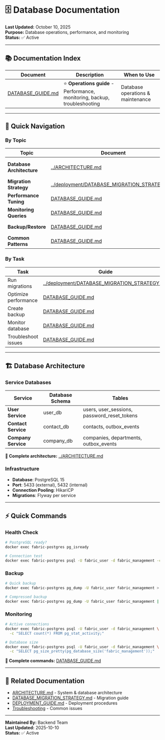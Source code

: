 # 🗄️ Database Documentation

**Last Updated:** October 10, 2025  
**Purpose:** Database operations, performance, and monitoring  
**Status:** ✅ Active

---

## 📚 Documentation Index

| Document                                 | Description                                                                | When to Use                       |
| ---------------------------------------- | -------------------------------------------------------------------------- | --------------------------------- |
| [DATABASE_GUIDE.md](./DATABASE_GUIDE.md) | ⭐ **Operations guide** - Performance, monitoring, backup, troubleshooting | Database operations & maintenance |

---

## 🎯 Quick Navigation

### By Topic

| Topic                     | Document                                                                                     | Section                      |
| ------------------------- | -------------------------------------------------------------------------------------------- | ---------------------------- |
| **Database Architecture** | [../ARCHITECTURE.md](../ARCHITECTURE.md)                                                     | Database-per-service pattern |
| **Migration Strategy**    | [../deployment/DATABASE_MIGRATION_STRATEGY.md](../deployment/DATABASE_MIGRATION_STRATEGY.md) | Flyway migrations            |
| **Performance Tuning**    | [DATABASE_GUIDE.md](./DATABASE_GUIDE.md)                                                     | Performance Optimization     |
| **Monitoring Queries**    | [DATABASE_GUIDE.md](./DATABASE_GUIDE.md)                                                     | Monitoring                   |
| **Backup/Restore**        | [DATABASE_GUIDE.md](./DATABASE_GUIDE.md)                                                     | Backup and Recovery          |
| **Common Patterns**       | [DATABASE_GUIDE.md](./DATABASE_GUIDE.md)                                                     | Common Patterns              |

### By Task

| Task                 | Guide                                                                                        |
| -------------------- | -------------------------------------------------------------------------------------------- |
| Run migrations       | [../deployment/DATABASE_MIGRATION_STRATEGY.md](../deployment/DATABASE_MIGRATION_STRATEGY.md) |
| Optimize performance | [DATABASE_GUIDE.md](./DATABASE_GUIDE.md#performance-optimization)                            |
| Create backup        | [DATABASE_GUIDE.md](./DATABASE_GUIDE.md#backup-and-recovery)                                 |
| Monitor database     | [DATABASE_GUIDE.md](./DATABASE_GUIDE.md#monitoring)                                          |
| Troubleshoot issues  | [DATABASE_GUIDE.md](./DATABASE_GUIDE.md#troubleshooting)                                     |

---

## 🏗️ Database Architecture

### Service Databases

| Service             | Database Schema | Tables                                      |
| ------------------- | --------------- | ------------------------------------------- |
| **User Service**    | user_db         | users, user_sessions, password_reset_tokens |
| **Contact Service** | contact_db      | contacts, outbox_events                     |
| **Company Service** | company_db      | companies, departments, outbox_events       |

**📖 Complete architecture:** [../ARCHITECTURE.md](../ARCHITECTURE.md)

### Infrastructure

- **Database**: PostgreSQL 15
- **Port**: 5433 (external), 5432 (internal)
- **Connection Pooling**: HikariCP
- **Migrations**: Flyway per service

---

## ⚡ Quick Commands

### Health Check

```bash
# PostgreSQL ready?
docker exec fabric-postgres pg_isready

# Connection test
docker exec fabric-postgres psql -U fabric_user -d fabric_management -c "SELECT 1"
```

### Backup

```bash
# Quick backup
docker exec fabric-postgres pg_dump -U fabric_user fabric_management > backup.sql

# Compressed backup
docker exec fabric-postgres pg_dump -U fabric_user fabric_management | gzip > backup.sql.gz
```

### Monitoring

```bash
# Active connections
docker exec fabric-postgres psql -U fabric_user -d fabric_management \
  -c "SELECT count(*) FROM pg_stat_activity;"

# Database size
docker exec fabric-postgres psql -U fabric_user -d fabric_management \
  -c "SELECT pg_size_pretty(pg_database_size('fabric_management'));"
```

**📖 Complete commands:** [DATABASE_GUIDE.md](./DATABASE_GUIDE.md)

---

## 🔗 Related Documentation

- [ARCHITECTURE.md](../ARCHITECTURE.md) - System & database architecture
- [DATABASE_MIGRATION_STRATEGY.md](../deployment/DATABASE_MIGRATION_STRATEGY.md) - Migration guide
- [DEPLOYMENT_GUIDE.md](../deployment/DEPLOYMENT_GUIDE.md) - Deployment procedures
- [Troubleshooting](../troubleshooting/README.md) - Common issues

---

**Maintained By:** Backend Team  
**Last Updated:** 2025-10-10  
**Status:** ✅ Active
